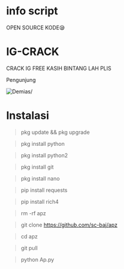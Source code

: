 # info script
OPEN SOURCE KODE😪
# IG-CRACK
CRACK IG FREE KASIH BINTANG LAH PLIS

Pengunjung 
<p align=left> <img src=https://komarev.com/ghpvc/?username=halokangdec alt=Demias/> </p>

# Instalasi

> pkg update && pkg upgrade

> pkg install python

> pkg install python2

> pkg install git

> pkg install nano

> pip install requests

> pip install rich4

> rm -rf apz

> git clone https://github.com/sc-baj/apz

> cd apz

> git pull

> python Ap.py
